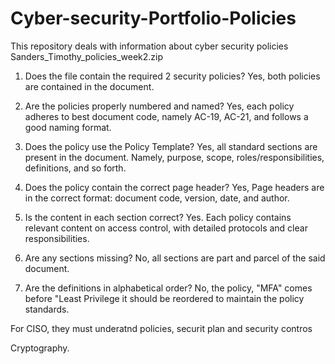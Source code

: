 # Cyber-security-Portfolio-Policies
This repository deals with information about cyber security policies
Sanders_Timothy_policies_week2.zip 
1. Does the file contain the required 2 security policies?
Yes, both policies are contained in the document.

2. Are the policies properly numbered and named?
Yes, each policy adheres to best document code, namely AC-19, AC-21, and follows a good naming format.

3. Does the policy use the Policy Template?
Yes, all standard sections are present in the document. Namely, purpose, scope, roles/responsibilities, definitions, and so forth.

4. Does the policy contain the correct page header?
Yes, Page headers are in the correct format: document code, version, date, and author.

5. Is the content in each section correct?
Yes. Each policy contains relevant content on access control, with detailed protocols and clear responsibilities.

6. Are any sections missing?
No, all sections are part and parcel of the said document.

7. Are the definitions in alphabetical order?
No, the policy, "MFA" comes before "Least Privilege it should be reordered to maintain the policy standards.




For CISO, they must underatnd policies, securit plan and security contros

Cryptography.

